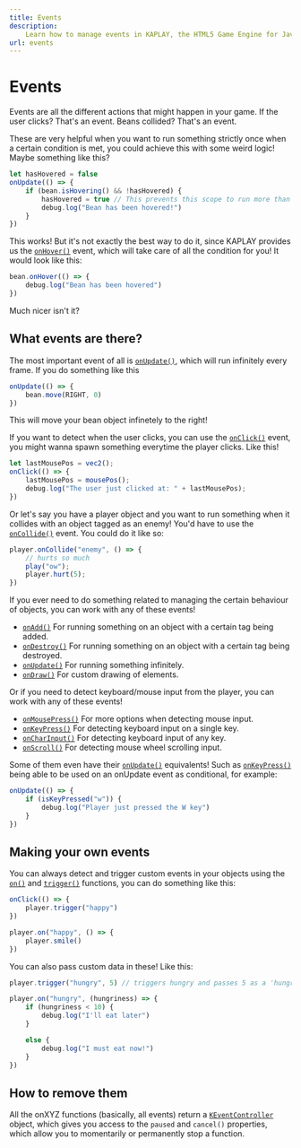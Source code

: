 ```yaml
---
title: Events
description:
    Learn how to manage events in KAPLAY, the HTML5 Game Engine for JavaScript and TypeScript.
url: events
---
```


# Events
Events are all the different actions that might happen in your game. If the user clicks? That's an event. Beans collided? That's an event.

These are very helpful when you want to run something strictly once when a certain condition is met, you could achieve this with some weird logic! Maybe something like this?
```js
let hasHovered = false
onUpdate(() => {
	if (bean.isHovering() && !hasHovered) {
		hasHovered = true // This prevents this scope to run more than once
		debug.log("Bean has been hovered!")
	}
})
```
This works! But it's not exactly the best way to do it, since KAPLAY provides us the [`onHover()`](/doc/ctx/onHover) event, which will take care of all the condition for you! It would look like this:

```js
bean.onHover(() => {
	debug.log("Bean has been hovered")
})
```
Much nicer isn't it? 

## What events are there?
The most important event of all is [`onUpdate()`](/doc/ctx/onUpdate), which will run infinitely every frame. If you do something like this
```js
onUpdate(() => {
	bean.move(RIGHT, 0)	
})
```
This will move your bean object infinetely to the right!

If you want to detect when the user clicks, you can use the [`onClick()`](/doc/ctx/onClick) event, you might wanna spawn something everytime the player clicks. Like this!
```js
let lastMousePos = vec2();
onClick(() => {
	lastMousePos = mousePos();
	debug.log("The user just clicked at: " + lastMousePos);
})
```

Or let's say you have a player object and you want to run something when it collides with an object tagged as an enemy! You'd have to use the [`onCollide()`](/doc/ctx/onCollide) event. You could do it like so:
```js
player.onCollide("enemy", () => {
	// hurts so much
	play("ow");
	player.hurt(5);
})
```

If you ever need to do something related to managing the certain behaviour of objects, you can work with any of these events!
* [`onAdd()`](/doc/ctx/onAdd) For running something on an object with a certain tag being added.
* [`onDestroy()`](/doc/ctx/onDestroy) For running something on an object with a certain tag being destroyed.
* [`onUpdate()`](/doc/ctx/onUpdate) For running something infinitely.
* [`onDraw()`](/doc/ctx/onDraw) For custom drawing of elements.

Or if you need to detect keyboard/mouse input from the player, you can work with any of these events!
* [`onMousePress()`](/doc/ctx/onMousePress) For more options when detecting mouse input.
* [`onKeyPress()`](/doc/ctx/onKeyPress) For detecting keyboard input on a single key.
* [`onCharInput()`](/doc/ctx/onCharInput) For detecting keyboard input of any key.
* [`onScroll()`](/doc/ctx/onScroll) For detecting mouse wheel scrolling input.

Some of them even have their [`onUpdate()`](/doc/ctx/onUpdate) equivalents! Such as [`onKeyPress()`](/doc/ctx/onKeyPress) being able to be used on an onUpdate event as conditional, for example:
```js
onUpdate(() => {
	if (isKeyPressed("w")) {
		debug.log("Player just pressed the W key")
	}
})
```

## Making your own events
You can always detect and trigger custom events in your objects using the [`on()`](/doc/ctx/on) and [`trigger()`](/doc/ctx/trigger) functions, you can do something like this:

```js
onClick(() => {
	player.trigger("happy")
})

player.on("happy", () => {
	player.smile()
})
```

You can also pass custom data in these! Like this:

```js
player.trigger("hungry", 5) // triggers hungry and passes 5 as a 'hungriness' value

player.on("hungry", (hungriness) => {
	if (hungriness < 10) {
		debug.log("I'll eat later")
	}

	else {
		debug.log("I must eat now!")
	}
})
```

## How to remove them
All the onXYZ functions (basically, all events) return a [`KEventController`](/doc/KEventController/) object, which gives you access to the `paused` and `cancel()` properties, which allow you to momentarily or permanently stop a function.